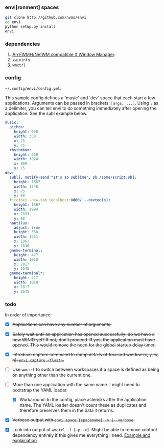 ### envi[ronment] spaces

```bash
git clone http://github.com/nvms/envi
cd envi
python setup.py install
envi
```

### dependencies

1. [An EWMH/NetWM compatible X Window Manager](https://en.wikipedia.org/wiki/Extended_Window_Manager_Hints).
2. `xwininfo`
3. `wmctrl`

### config

`~/.config/envi/config.yml`.

This sample config defines a 'music' and 'dev' space that each start a few applications. Arguments can be passed in brackets: `[args, ...]`. Using `;` as a delimiter, you can tell envi to do something immediately after opening the application. See the subl example below.

```yaml
music:
  pithos:
    height: 650
    width: 350
    x: 75
    y: 75
  rhythmbox:
    height: 650
    width: 1024
    x: 800
    y: 75
dev:
  subl[; notify-send "It's so sublime"; sh /some/script.sh]:
    height: 1567
    width: 1748
    x: 75
    y: 68
  firefox[--new-tab localhost:8000/ --devtools]:
    height: 1567
    width: 1994
    x: 1833
    y: 68
  nautilus:
    adjust: true
    height: 550
    width: 1251
    x: 1067
    y: 1630
  gnome-terminal:
    height: 477
    width: 1010
    x: 2817
    y: 1645
  gnome-terminal*:
    height: 477
    width: 1010
    x: 1817
    y: 1645
```

### todo

In order of importance:

- [x] ~~Applications can have any number of arguments.~~
- [x] ~~Safely wait until an application has opened successfully: do we have a new WINID yet? If not, don't proceed. If yes, the application must have opened. This would remove the need for the global startup delay timer.~~
- [x] ~~Introduce capture command to dump details of focused window (x, y, w, h): `envi capture <float>`.~~
- [ ] Use `wmctrl` to switch between workspaces if a space is defined as being on anything other than the current one.
- [ ] More than one application with the same name. I might need to bootstrap the YAML loader.
   - [x] Workaround: In the config, place asterisks after the application name. The YAML loader doesn't count these as duplicates and therefore preserves them in the data it returns.
- [x] ~~Verbose output with `envi space {spacename} -v |--verbose`.~~
- [x] Look into output of `wmctrl -l [-p -x]`. Might be able to remove xdotool dependency entirely if this gives me everything I need. [Example and explaination](https://stackoverflow.com/questions/2250757/is-there-a-linux-command-to-determine-the-window-ids-associated-with-a-given-pro)

